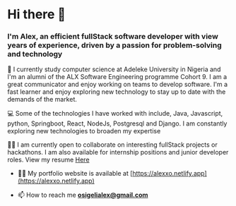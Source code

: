 <h1>Hi there 👋</h1>
<h3>I'm Alex, an efficient fullStack software developer with view years of experience, driven by a passion for problem-solving and technology</h3>

<p>🧠 I currently study computer science at Adeleke University in Nigeria and I'm an alumni of the ALX Software Engineering programme Cohort 9. I am a great communicator and enjoy working on teams to develop software. I'm a fast learner and enjoy exploring new technology to stay up to date with the demands of the market.</p>

<p>💻 Some of the technologies I have worked with include, Java, Javascript, python, Springboot, React, NodeJs, Postgresql and Django. I am constantly exploring new technologies to broaden my expertise</p>

<p>🤝🏾 I am currently open to collaborate on interesting fullStack projects or hackathons. I am also available for internship positions and junior developer roles. View my resume <a href="https://docs.google.com/document/d/1FeCJNDzHBdw9-sqnRS8QfwQadZobxpZbhlWGukM1OWs/edit?usp=sharing">Here</a></p>

- 👨‍💻 My portfolio website is available at [https://alexxo.netlify.app](https://alexxo.netlify.app)

- 📫 How to reach me **osigelialex@gmail.com**
